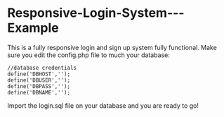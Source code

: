 # Responsive-Login-System---Example

This is a fully responsive login and sign up system fully functional.
Make sure you edit the config.php file to much your database:

```
//database credentials
define('DBHOST','');
define('DBUSER','');
define('DBPASS','');
define('DBNAME','');
```

Import the login.sql file on your database and you are ready to go! 
